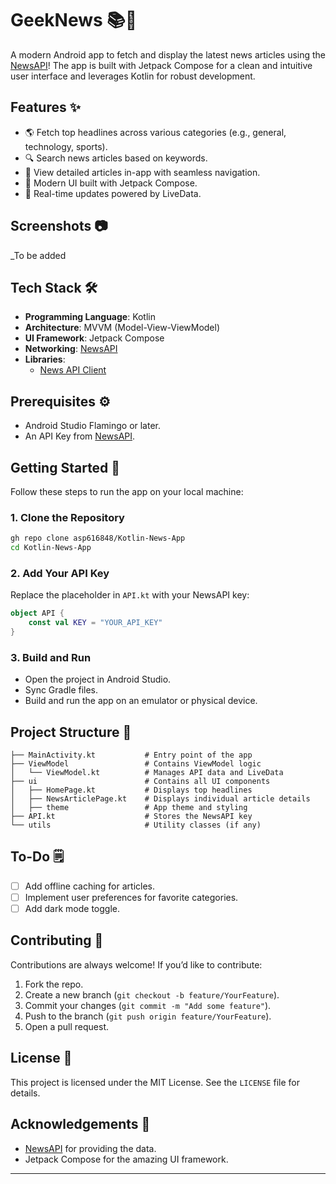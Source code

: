 # GeekNews 📚📰
A modern Android app to fetch and display the latest news articles using the [NewsAPI](https://newsapi.org/)! The app is built with Jetpack Compose for a clean and intuitive user interface and leverages Kotlin for robust development.

## Features ✨
- 🌎 Fetch top headlines across various categories (e.g., general, technology, sports).
- 🔍 Search news articles based on keywords.
- 📜 View detailed articles in-app with seamless navigation.
- 🎨 Modern UI built with Jetpack Compose.
- 📰 Real-time updates powered by LiveData.

## Screenshots 📷
_To be added
## Tech Stack 🛠️
- **Programming Language**: Kotlin
- **Architecture**: MVVM (Model-View-ViewModel)
- **UI Framework**: Jetpack Compose
- **Networking**: [NewsAPI](https://newsapi.org/)
- **Libraries**:
  - [News API Client](https://github.com/KwabenBerko/News-Api-Java)

## Prerequisites ⚙️
- Android Studio Flamingo or later.
- An API Key from [NewsAPI](https://newsapi.org/).

## Getting Started 🚀
Follow these steps to run the app on your local machine:

### 1. Clone the Repository
```bash  
gh repo clone asp616848/Kotlin-News-App
cd Kotlin-News-App
```  

### 2. Add Your API Key
Replace the placeholder in `API.kt` with your NewsAPI key:
```kotlin  
object API {
    const val KEY = "YOUR_API_KEY"
}
```  

### 3. Build and Run
- Open the project in Android Studio.
- Sync Gradle files.
- Build and run the app on an emulator or physical device.

## Project Structure 📂
```
├── MainActivity.kt           # Entry point of the app
├── ViewModel                 # Contains ViewModel logic
│   └── ViewModel.kt          # Manages API data and LiveData
├── ui                        # Contains all UI components
│   ├── HomePage.kt           # Displays top headlines
│   ├── NewsArticlePage.kt    # Displays individual article details
│   ├── theme                 # App theme and styling
├── API.kt                    # Stores the NewsAPI key
└── utils                     # Utility classes (if any)
```  

## To-Do 🗒️
- [ ] Add offline caching for articles.
- [ ] Implement user preferences for favorite categories.
- [ ] Add dark mode toggle.

## Contributing 🤝
Contributions are always welcome! If you’d like to contribute:
1. Fork the repo.
2. Create a new branch (`git checkout -b feature/YourFeature`).
3. Commit your changes (`git commit -m "Add some feature"`).
4. Push to the branch (`git push origin feature/YourFeature`).
5. Open a pull request.

## License 📜
This project is licensed under the MIT License. See the `LICENSE` file for details.

## Acknowledgements 🙏
- [NewsAPI](https://newsapi.org/) for providing the data.
- Jetpack Compose for the amazing UI framework.

---